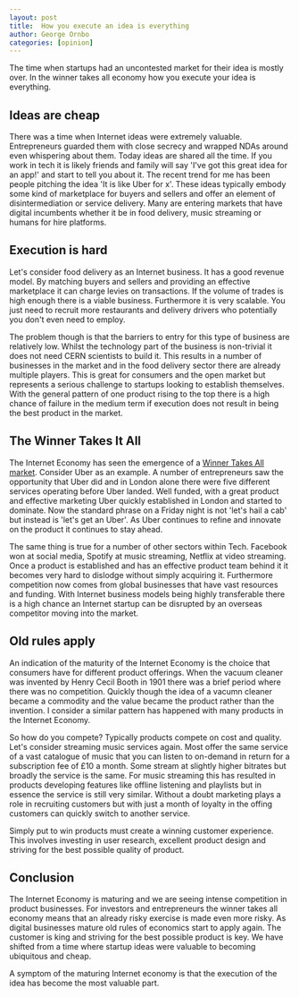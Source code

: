 ```yaml
---
layout: post
title:  How you execute an idea is everything
author: George Ornbo
categories: [opinion]
---
```


The time when startups had an uncontested market for their idea is mostly over. In the winner takes all economy how you execute your idea is everything.

## Ideas are cheap

There was a time when Internet ideas were extremely valuable. Entrepreneurs guarded them with close secrecy and wrapped NDAs around even whispering about them. Today ideas are shared all the time. If you work in tech it is likely friends and family will say 'I've got this great idea for an app!' and start to tell you about it. The recent trend for me has been people pitching the idea 'It is like Uber for x'. These ideas typically embody some kind of marketplace for buyers and sellers and offer an element of disintermediation or service delivery. Many are entering markets that have digital incumbents whether it be in food delivery, music streaming or humans for hire platforms.

## Execution is hard

Let's consider food delivery as an Internet business. It has a good revenue model. By matching buyers and sellers and providing an effective marketplace it can charge levies on transactions. If the volume of trades is high enough there is a viable business. Furthermore it is very scalable. You just need to recruit more restaurants and delivery drivers who potentially you don't even need to employ.

The problem though is that the barriers to entry for this type of business are relatively low. Whilst the technology part of the business is non-trivial it does not need CERN scientists to build it. This results in a number of businesses in the market and in the food delivery sector there are already multiple players. This is great for consumers and the open market but represents a serious challenge to startups looking to establish themselves. With the general pattern of one product rising to the top there is a high chance of failure in the medium term if execution does not result in being the best product in the market. 

## The Winner Takes It All

The Internet Economy has seen the emergence of a [Winner Takes All market][1]. Consider Uber as an example. A number of entrepreneurs saw the opportunity that Uber did and in London alone there were five different services operating before Uber landed. Well funded, with a great product and effective marketing Uber quickly established in London and started to dominate. Now the standard phrase on a Friday night is not 'let's hail a cab' but instead is 'let's get an Uber'. As Uber continues to refine and innovate on the product it continues to stay ahead. 

The same thing is true for a number of other sectors within Tech. Facebook won at social media, Spotify at music streaming, Netflix at video streaming. Once a product is established and has an effective product team behind it it becomes very hard to dislodge without simply acquiring it. Furthermore competition now comes from global businesses that have vast resources and funding. With Internet business models being highly transferable there is a high chance an Internet startup can be disrupted by an overseas competitor moving into the market.  

## Old rules apply

An indication of the maturity of the Internet Economy is the choice that consumers have for different product offerings. When the vacuum cleaner was invented by Henry Cecil Booth in 1901 there was a brief period where there was no competition. Quickly though the idea of a vacumn cleaner became a commodity and the value became the product rather than the invention. I consider a similar pattern has happened with many products in the Internet Economy. 

So how do you compete? Typically products compete on cost and quality. Let's consider streaming music services again. Most offer the same service of a vast catalogue of music that you can listen to on-demand in return for a subscription fee of £10 a month. Some stream at slightly higher bitrates but broadly the service is the same. For music streaming this has resulted in products developing features like offline listening and playlists but in essence the service is still very similar. Without a doubt marketing plays a role in recruiting customers but with just a month of loyalty in the offing customers can quickly switch to another service. 

Simply put to win products must create a winning customer experience. This involves investing in user research, excellent product design and striving for the best possible quality of product. 

## Conclusion

The Internet Economy is maturing and we are seeing intense competition in product businesses. For investors and entrepreneurs the winner takes all economy means that an already risky exercise is made even more risky. As digital businesses mature old rules of economics start to apply again. The customer is king and striving for the best possible product is key. We have shifted from a time where startup ideas were valuable to becoming ubiquitous and cheap. 

A symptom of the maturing Internet economy is that the execution of the idea has become the most valuable part. 

[1]: http://www.newyorker.com/tech/elements/in-silicon-valley-now-its-almost-always-winner-takes-all

